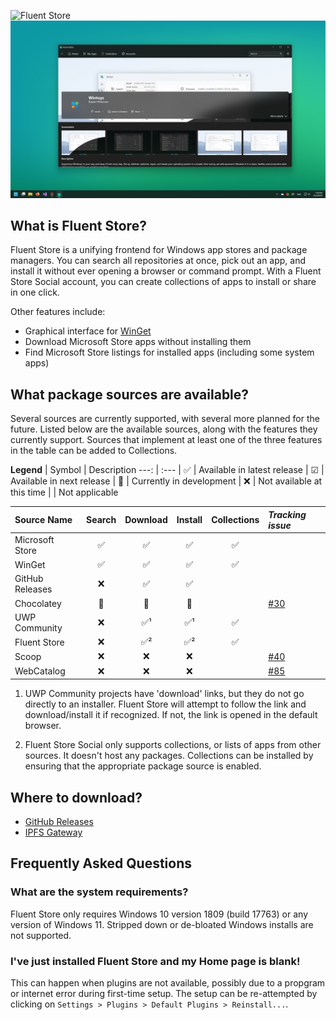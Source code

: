 ![Fluent Store](.community/LogoHero_Banner.png)
![Fluent Store](.community/Hero.png?raw=true)

## What is Fluent Store?
Fluent Store is a unifying frontend for Windows app stores and package managers. You can search all repositories at once, pick out an app, and install it without ever opening a browser or command prompt. With a Fluent Store Social account, you can create collections of apps to install or share in one click.

Other features include:
- Graphical interface for [WinGet](https://github.com/microsoft/winget-cli)
- Download Microsoft Store apps without installing them
- Find Microsoft Store listings for installed apps (including some system apps)

## What package sources are available?
Several sources are currently supported, with several more planned for the future. Listed below are the available sources, along with the features they currently support. Sources that implement at least one of the three features in the table can be added to Collections.

**Legend**
| Symbol   | Description
---:       | :---
| ✅      | Available in latest release
| ☑       | Available in next release
| 🔷      | Currently in development
| ❌      | Not available at this time
|          | Not applicable

| Source Name       | Search | Download | Install | Collections | *Tracking issue*
:---                 | :---:  | :---:    | :---:   | :---:       |  :---
| Microsoft Store   | ✅     | ✅      | ✅      | ✅         |
| WinGet            | ✅     | ✅      | ✅      | ✅         |
| GitHub Releases   | ❌     | ✅      | ✅      |            |
| Chocolatey        | 🔷     | 🔷      | 🔷      |            | [#30](https://github.com/yoshiask/FluentStore/issues/30)
| UWP Community     | ❌     | ✅¹     | ✅¹     | ✅         |
| Fluent Store      | ❌     | ✅²     | ✅²     | ✅         |
| Scoop             | ❌     | ❌      | ❌      |            | [#40](https://github.com/yoshiask/FluentStore/issues/40)
| WebCatalog        | ❌     | ❌      | ❌      |            | [#85](https://github.com/yoshiask/FluentStore/issues/85)

1.  UWP Community projects have 'download' links, but they do not go directly to an installer.
    Fluent Store will attempt to follow the link and download/install it if recognized. If not, the link is opened in the default browser.

2.  Fluent Store Social only supports collections, or lists of apps from other sources. It doesn't host any packages.
    Collections can be installed by ensuring that the appropriate package source is enabled.

## Where to download?
- [GitHub Releases](https://github.com/yoshiask/FluentStore/releases)
- [IPFS Gateway](https://ipfs.askharoun.com/FluentStore/BetaInstaller/FluentStoreBeta.appinstaller)

## Frequently Asked Questions
### What are the system requirements?
Fluent Store only requires Windows 10 version 1809 (build 17763) or any version of Windows 11. Stripped down or de-bloated Windows installs are not supported.

### I've just installed Fluent Store and my Home page is blank!
This can happen when plugins are not available, possibly due to a propgram or internet error during first-time setup. The setup can be re-attempted by clicking on `Settings > Plugins > Default Plugins > Reinstall...`.
